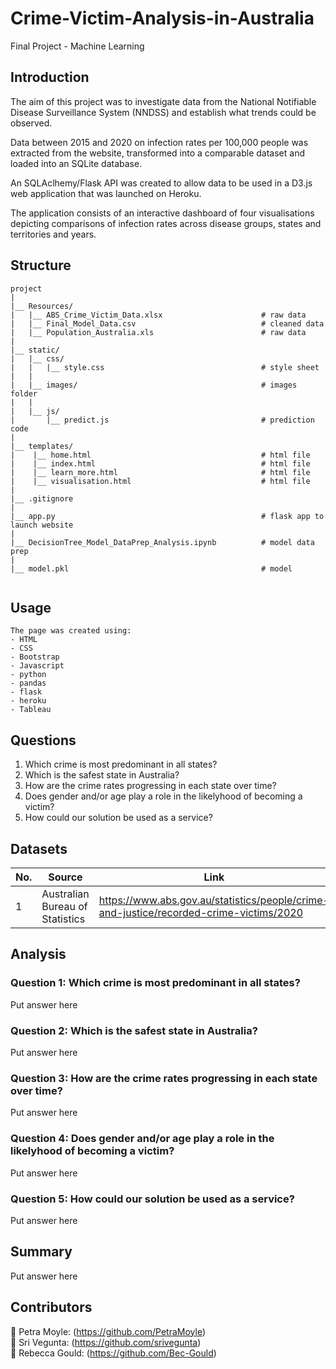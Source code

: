 # Crime-Victim-Analysis-in-Australia
Final Project - Machine Learning 

## Introduction

The aim of this project was to investigate data from the National Notifiable Disease Surveillance System (NNDSS) and establish 
what trends could be observed.

Data between 2015 and 2020 on infection rates per 100,000 people was extracted from the website, transformed into a comparable dataset and loaded into an SQLite database.

An SQLAclhemy/Flask API was created to allow data to be used in a D3.js web application that was launched on Heroku.

The application consists of an interactive dashboard of four visualisations depicting comparisons of infection rates across disease groups, states and territories and years.



## Structure
```
project 
|
|__ Resources/                 
|   |__ ABS_Crime_Victim_Data.xlsx                      # raw data            
|   |__ Final_Model_Data.csv                            # cleaned data
|   |__ Population_Australia.xls                        # raw data
|
|__ static/                 
|   |__ css/                
|   |   |__ style.css                                   # style sheet 
|   |   
|   |__ images/                                         # images folder
|   |                 
|   |__ js/
|       |__ predict.js                                  # prediction code
|
|__ templates/   
|    |__ home.html                                      # html file
|    |__ index.html                                     # html file
|    |__ learn_more.html                                # html file
|    |__ visualisation.html                             # html file
|
|__ .gitignore
|
|__ app.py                                              # flask app to launch website 
|
|__ DecisionTree_Model_DataPrep_Analysis.ipynb          # model data prep
|
|__ model.pkl                                           # model 


```

## Usage

```
The page was created using:
- HTML
- CSS
- Bootstrap 
- Javascript 
- python
- pandas 
- flask 
- heroku
- Tableau

```

## Questions 

1. Which crime is most predominant in all states? 
2. Which is the safest state in Australia? 
3. How are the crime rates progressing in each state over time?
4. Does gender and/or age play a role in the likelyhood of becoming a victim? 
5. How could our solution be used as a service? 


## Datasets 

|No.|Source|Link|
| -|-|-|
|1|Australian Bureau of Statistics|https://www.abs.gov.au/statistics/people/crime-and-justice/recorded-crime-victims/2020|


## Analysis

### Question 1: Which crime is most predominant in all states? 


Put answer here




### Question 2: Which is the safest state in Australia? 


Put answer here

### Question 3: How are the crime rates progressing in each state over time? 


Put answer here


### Question 4: Does gender and/or age play a role in the likelyhood of becoming a victim? 


Put answer here


### Question 5: How could our solution be used as a service?


Put answer here

## Summary

Put answer here


## Contributors

:small_red_triangle: Petra Moyle: (https://github.com/PetraMoyle)  
:small_red_triangle: Sri Vegunta: (https://github.com/srivegunta)    
:small_red_triangle: Rebecca Gould: (https://github.com/Bec-Gould)  